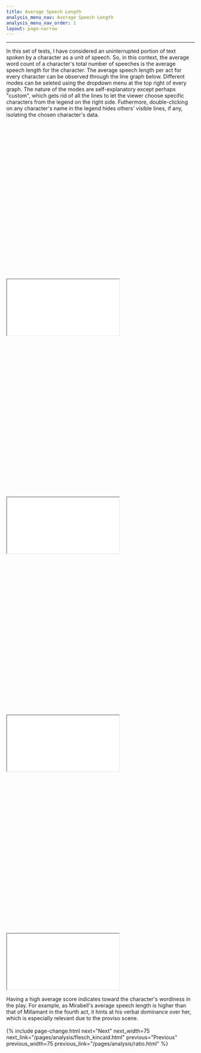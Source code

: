 ```yaml
---
title: Average Speech Length
analysis_menu_nav: Average Speech Length
analysis_menu_nav_order: 1
layout: page-narrow
---
```


<hr/>
In this set of tests, I have considered an uninterrupted portion of text spoken by a character as a unit of speech. So, in this context, the average word count of a character's total number of speeches is the average speech length for the character. The average speech length per act for every character can be observed through the line graph below. Different modes can be seleted using the dropdown menu at the top right of every graph. The nature of the modes are self-explanatory except perhaps "custom", which gets rid of all the lines to let the viewer choose specific characters from the legend on the right side. Futhermore, double-clicking on any character's name in the legend hides others' visible lines, if any, isolating the chosen character's data.

<div class="container-responsive-iframe" style="padding-top: 85%">
    <iframe class="responsive-iframe" src="../../data-visualisation/average-speech-length/tob_avg_len.html"></iframe> 
</div>

<div class="container-responsive-iframe" style="padding-top: 85%">
    <iframe class="responsive-iframe" src="../../data-visualisation/average-speech-length/tdd_avg_len.html"></iframe> 
</div>

<div class="container-responsive-iframe" style="padding-top: 85%">
    <iframe class="responsive-iframe" src="../../data-visualisation/average-speech-length/lfl_avg_len.html"></iframe> 
</div>

<div class="container-responsive-iframe" style="padding-top: 85%">
    <iframe class="responsive-iframe" src="../../data-visualisation/average-speech-length/twotw_avg_len.html"></iframe> 
</div>

Having a high average score indicates toward the character's wordiness in the play. For example, as Mirabell's average speech length is higher than that of Millamant in the fourth act, it hints at his verbal dominance over her, which is especially relevant due to the proviso scene.
<br/>
<br/>
{% include page-change.html next="Next" next_width=75 next_link="/pages/analysis/flesch_kincaid.html" previous="Previous" previous_width=75 previous_link="/pages/analysis/ratio.html" %}
